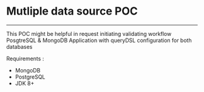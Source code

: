 # Mutliple data source POC
---
This POC might be helpful in request initiating validating workflow 
PosgtreSQL & MongoDB Application with queryDSL configuration for both databases 

Requirements : 

- MongoDB
- PostgreSQL
- JDK 8+
